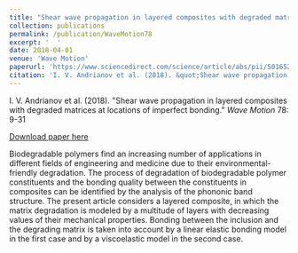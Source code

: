 ```yaml
---
title: "Shear wave propagation in layered composites with degraded matrices at locations of imperfect bonding"
collection: publications
permalink: /publication/WaveMotion78
excerpt: '  '
date: 2018-04-01
venue: 'Wave Motion'
paperurl: 'https://www.sciencedirect.com/science/article/abs/pii/S0165212517301579'
citation: 'I. V. Andrianov et al. (2018). &quot;Shear wave propagation in layered composites with degraded matrices at locations of imperfect bonding.&quot; <i>Wave Motion</i> 78: 9-31.'
---
```


I. V. Andrianov et al. (2018). &quot;Shear wave propagation in layered composites with degraded matrices at locations of imperfect bonding.&quot; <i>Wave Motion</i> 78: 9-31

[Download paper here](https://doi.org/10.1016/j.wavemoti.2017.12.007)

Biodegradable polymers find an increasing number of applications in different fields of engineering and medicine due to their environmental-friendly degradation. The process of degradation of biodegradable polymer constituents and the bonding quality between the constituents in composites can be identified by the analysis of the phononic band structure. The present article considers a layered composite, in which the matrix degradation is modeled by a multitude of layers with decreasing values of their mechanical properties. Bonding between the inclusion and the degrading matrix is taken into account by a linear elastic bonding model in the first case and by a viscoelastic model in the second case.
